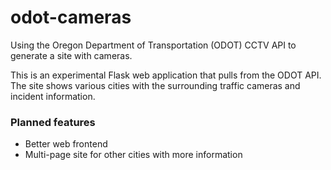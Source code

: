 # odot-cameras
Using the Oregon Department of Transportation (ODOT) CCTV API to generate a site with cameras.

This is an experimental Flask web application that pulls from the ODOT API. The site shows various cities with the surrounding traffic cameras and incident information.

### Planned features
 - Better web frontend
 - Multi-page site for other cities with more information
 
